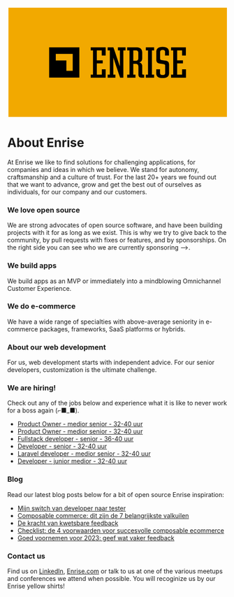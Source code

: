 <p align="center"><a href="https://enrise.com" target="_blank"><img src="https://github.com/enrise/.github/blob/master/images/logo.png?raw=true"></a></p>

# About Enrise

At Enrise we like to find solutions for challenging applications, for companies and ideas in which we believe. We stand for autonomy, craftsmanship and a culture of trust. For the last 20+ years we found out that we want to advance, grow and get the best out of ourselves as individuals, for our company and our customers.

### We love open source

We are strong advocates of open source software, and have been building projects with it for as long as we exist.
This is why we try to give back to the community, by pull requests with fixes or features, and by sponsorships.
On the right side you can see who we are currently sponsoring -->.

### We build apps
We build apps as an MVP or immediately into a mindblowing Omnichannel Customer Experience.

### We do e-commerce
We have a wide range of specialties with above-average seniority in e-commerce packages, frameworks, SaaS platforms or hybrids.

### About our web development
For us, web development starts with independent advice. For our senior developers, customization is the ultimate challenge.

### We are hiring!

Check out any of the jobs below and experience what it is like to never work for a boss again (⌐■_■).

<!-- JOB-LIST:START -->
- [Product Owner - medior senior - 32-40 uur](https://jobs.enrise.com/product-owner-team-enigma/nl)
- [Product Owner - medior  senior - 32-40 uur](https://jobs.enrise.com/product-owner-team-phoenix)
- [Fullstack developer - senior - 36-40 uur](https://jobs.enrise.com/fullstack-developer-team-enigma)
- [Developer - senior - 32-40 uur](https://jobs.enrise.com/senior-developer)
- [Laravel developer - medior senior - 32-40 uur](https://jobs.enrise.com/laravel-developer-2)
- [Developer - junior medior - 32-40 uur](https://jobs.enrise.com/developer-team-craft)
<!-- JOB-LIST:END -->

### Blog

Read our latest blog posts below for a bit of open source Enrise inspiration:

<!-- POST-LIST:START -->
- [Mijn switch van developer naar tester](https://enrise.com/2023/01/mijn-switch-van-developer-naar-tester/)
- [Composable commerce: dit zijn de 7 belangrijkste valkuilen](https://enrise.com/2023/01/composable-commerce-dit-zijn-de-7-belangrijkste-valkuilen/)
- [De kracht van kwetsbare feedback](https://enrise.com/2023/01/de-kracht-van-kwetsbare-feedback/)
- [Checklist: de 4 voorwaarden voor succesvolle composable ecommerce](https://enrise.com/2023/01/checklist-de-4-voorwaarden-voor-succesvolle-composable-ecommerce/)
- [Goed voornemen voor 2023: geef wat vaker feedback](https://enrise.com/2022/12/goed-voornemen-voor-2023-geef-wat-vaker-feedback/)
<!-- POST-LIST:END -->

### Contact us

Find us on <a href="https://www.linkedin.com/company/enrise/" target="_blank">LinkedIn</a>, <a href="https://enrise.com" target="_blank">Enrise.com</a> or talk to us at one of the various meetups and conferences we attend when possible. You will recoginize us by our Enrise yellow shirts!
